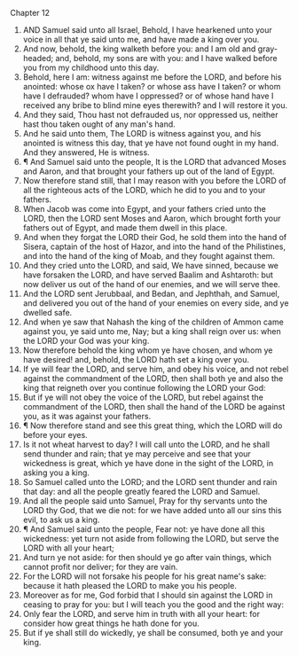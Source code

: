 

Chapter 12

1. AND Samuel said unto all Israel, Behold, I have hearkened unto your voice in all that ye said unto me, and have made a king over you.
2. And now, behold, the king walketh before you: and I am old and gray-headed; and, behold, my sons are with you: and I have walked before you from my childhood unto this day.
3. Behold, here I am: witness against me before the LORD, and before his anointed: whose ox have I taken?  or whose ass have I taken?  or whom have I defrauded?  whom have I oppressed?  or of whose hand have I received any bribe to blind mine eyes therewith?  and I will restore it you.
4. And they said, Thou hast not defrauded us, nor oppressed us, neither hast thou taken ought of any man's hand.
5. And he said unto them, The LORD is witness against you, and his anointed is witness this day, that ye have not found ought in my hand.  And they answered, He is witness.
6. ¶ And Samuel said unto the people, It is the LORD that advanced Moses and Aaron, and that brought your fathers up out of the land of Egypt.
7. Now therefore stand still, that I may reason with you before the LORD of all the righteous acts of the LORD, which he did to you and to your fathers.
8. When Jacob was come into Egypt, and your fathers cried unto the LORD, then the LORD sent Moses and Aaron, which brought forth your fathers out of Egypt, and made them dwell in this place.
9. And when they forgat the LORD their God, he sold them into the hand of Sisera, captain of the host of Hazor, and into the hand of the Philistines, and into the hand of the king of Moab, and they fought against them.
10. And they cried unto the LORD, and said, We have sinned, because we have forsaken the LORD, and have served Baalim and Ashtaroth: but now deliver us out of the hand of our enemies, and we will serve thee.
11. And the LORD sent Jerubbaal, and Bedan, and Jephthah, and Samuel, and delivered you out of the hand of your enemies on every side, and ye dwelled safe.
12. And when ye saw that Nahash the king of the children of Ammon came against you, ye said unto me, Nay; but a king shall reign over us: when the LORD your God was your king.
13. Now therefore behold the king whom ye have chosen, and whom ye have desired!  and, behold, the LORD hath set a king over you.
14. If ye will fear the LORD, and serve him, and obey his voice, and not rebel against the commandment of the LORD, then shall both ye and also the king that reigneth over you continue following the LORD your God:
15. But if ye will not obey the voice of the LORD, but rebel against the commandment of the LORD, then shall the hand of the LORD be against you, as it was against your fathers.
16. ¶ Now therefore stand and see this great thing, which the LORD will do before your eyes.
17. Is it not wheat harvest to day?  I will call unto the LORD, and he shall send thunder and rain; that ye may perceive and see that your wickedness is great, which ye have done in the sight of the LORD, in asking you a king.
18. So Samuel called unto the LORD; and the LORD sent thunder and rain that day: and all the people greatly feared the LORD and Samuel.
19. And all the people said unto Samuel, Pray for thy servants unto the LORD thy God, that we die not: for we have added unto all our sins this evil, to ask us a king.
20. ¶ And Samuel said unto the people, Fear not: ye have done all this wickedness: yet turn not aside from following the LORD, but serve the LORD with all your heart;
21. And turn ye not aside: for then should ye go after vain things, which cannot profit nor deliver; for they are vain.
22. For the LORD will not forsake his people for his great name's sake: because it hath pleased the LORD to make you his people.
23. Moreover as for me, God forbid that I should sin against the LORD in ceasing to pray for you: but I will teach you the good and the right way:
24. Only fear the LORD, and serve him in truth with all your heart: for consider how great things he hath done for you.
25. But if ye shall still do wickedly, ye shall be consumed, both ye and your king.
